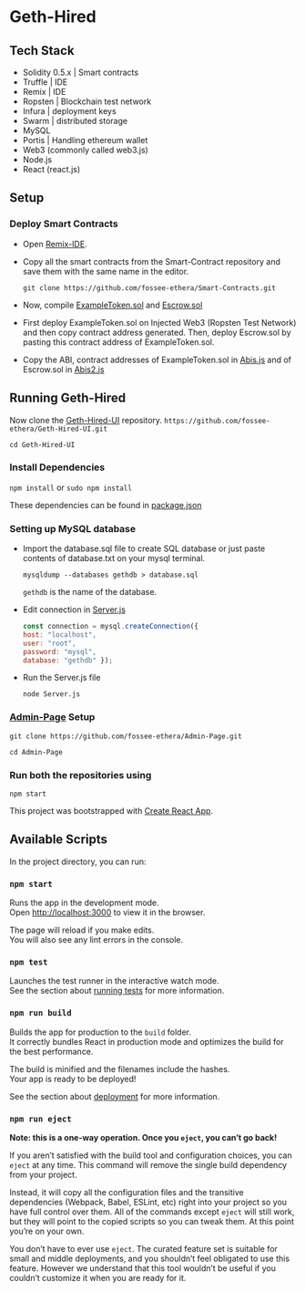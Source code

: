 # Geth-Hired

## Tech Stack

- Solidity 0.5.x | Smart contracts
- Truffle | IDE
- Remix | IDE
- Ropsten | Blockchain test network
- Infura | deployment keys
- Swarm | distributed storage
- MySQL 
- Portis | Handling ethereum wallet 
- Web3 (commonly called web3.js)
- Node.js
- React (react.js) 


## Setup

### Deploy Smart Contracts

- Open [Remix-IDE](http://remix.ethereum.org).

- Copy all the smart contracts from the Smart-Contract repository and save them with the same name in the editor.

  `git clone https://github.com/fossee-ethera/Smart-Contracts.git`

- Now, compile [ExampleToken.sol](https://github.com/fossee-ethera/Smart-Contracts/blob/master/ExampleToken.sol) and [Escrow.sol](https://github.com/fossee-ethera/Smart-Contracts/blob/master/Escrow.sol)

- First deploy ExampleToken.sol on Injected Web3 (Ropsten Test Network) and then copy contract address generated. Then, deploy Escrow.sol by pasting this contract address of ExampleToken.sol.

- Copy the ABI, contract addresses of ExampleToken.sol in [Abis.js](https://github.com/fossee-ethera/Geth-Hired-UI/blob/master/src/components/Abis.js) and of Escrow.sol in [Abis2.js](https://github.com/fossee-ethera/Geth-Hired-UI/blob/master/src/components/Abis2.js)

## Running Geth-Hired

   Now clone the [Geth-Hired-UI](https://github.com/fossee-ethera/Geth-Hired-UI) repository.
  `https://github.com/fossee-ethera/Geth-Hired-UI.git`
  
  `cd Geth-Hired-UI`
  
### Install Dependencies

   `npm install` or `sudo npm install`
   
   These dependencies can be found in [package.json](https://github.com/fossee-ethera/Geth-Hired-UI/blob/master/package.json)

### Setting up MySQL database

- Import the database.sql file to create SQL database or just paste contents of database.txt on your mysql terminal. 

  `mysqldump --databases gethdb > database.sql`
  
  `gethdb` is the name of the database. 
  
- Edit connection in [Server.js](https://github.com/fossee-ethera/Geth-Hired-UI/blob/master/Server.js)
  
  ```javascript
  const connection = mysql.createConnection({
  host: "localhost",
  user: "root",
  password: "mysql",
  database: "gethdb" });
  ```

- Run the Server.js file

  `node Server.js`
  
### [Admin-Page](https://github.com/fossee-ethera/Admin-Page) Setup

  `git clone https://github.com/fossee-ethera/Admin-Page.git`
  
  `cd Admin-Page`
  
### Run both the repositories using

  `npm start`



This project was bootstrapped with [Create React App](https://github.com/facebook/create-react-app).

## Available Scripts

In the project directory, you can run:

### `npm start`

Runs the app in the development mode.<br>
Open [http://localhost:3000](http://localhost:3000) to view it in the browser.

The page will reload if you make edits.<br>
You will also see any lint errors in the console.

### `npm test`

Launches the test runner in the interactive watch mode.<br>
See the section about [running tests](https://facebook.github.io/create-react-app/docs/running-tests) for more information.

### `npm run build`

Builds the app for production to the `build` folder.<br>
It correctly bundles React in production mode and optimizes the build for the best performance.

The build is minified and the filenames include the hashes.<br>
Your app is ready to be deployed!

See the section about [deployment](https://facebook.github.io/create-react-app/docs/deployment) for more information.

### `npm run eject`

**Note: this is a one-way operation. Once you `eject`, you can’t go back!**

If you aren’t satisfied with the build tool and configuration choices, you can `eject` at any time. This command will remove the single build dependency from your project.

Instead, it will copy all the configuration files and the transitive dependencies (Webpack, Babel, ESLint, etc) right into your project so you have full control over them. All of the commands except `eject` will still work, but they will point to the copied scripts so you can tweak them. At this point you’re on your own.

You don’t have to ever use `eject`. The curated feature set is suitable for small and middle deployments, and you shouldn’t feel obligated to use this feature. However we understand that this tool wouldn’t be useful if you couldn’t customize it when you are ready for it.
